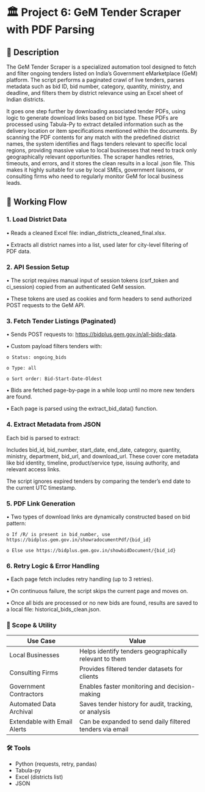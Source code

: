 # 🏛️ Project 6: GeM Tender Scraper with PDF Parsing

## 📅 Description
The GeM Tender Scraper is a specialized automation tool designed to fetch and filter ongoing tenders listed on 
India’s Government eMarketplace (GeM) platform. The script performs a paginated crawl of live tenders, 
parses metadata such as bid ID, bid number, category, quantity, ministry, and deadline, and filters them by 
district relevance using an Excel sheet of Indian districts. 

It goes one step further by downloading associated tender PDFs, using logic to generate download links based 
on bid type. These PDFs are processed using Tabula-Py to extract detailed information such as the delivery 
location or item specifications mentioned within the documents. By scanning the PDF contents for any match 
with the predefined district names, the system identifies and flags tenders relevant to specific local regions, 
providing massive value to local businesses that need to track only geographically relevant opportunities. 
The scraper handles retries, timeouts, and errors, and it stores the clean results in a local .json file. This makes 
it highly suitable for use by local SMEs, government liaisons, or consulting firms who need to regularly monitor 
GeM for local business leads. 

## 🔁 Working Flow
### 1. Load District Data 
• Reads a cleaned Excel file: indian_districts_cleaned_final.xlsx. 

• Extracts all district names into a list, used later for city-level filtering of PDF data. 

### 2. API Session Setup 
• The script requires manual input of session tokens (csrf_token and ci_session) copied from an 
authenticated GeM session.

• These tokens are used as cookies and form headers to send authorized POST requests to the GeM API.

### 3. Fetch Tender Listings (Paginated) 
• Sends POST requests to: https://bidplus.gem.gov.in/all-bids-data. 

• Custom payload filters tenders with: 

    o Status: ongoing_bids 
    
    o Type: all
    
    o Sort order: Bid-Start-Date-Oldest 
    
• Bids are fetched page-by-page in a while loop until no more new tenders are found. 

• Each page is parsed using the extract_bid_data() function.

### 4. Extract Metadata from JSON 
Each bid is parsed to extract: 

Includes bid_id, bid_number, start_date, end_date, category, quantity, ministry, department, bid_url, and 
download_url. These cover core metadata like bid identity, timeline, product/service type, issuing authority, 
and relevant access links. 

The script ignores expired tenders by comparing the tender’s end date to the current UTC timestamp.

### 5. PDF Link Generation 
• Two types of download links are dynamically constructed based on bid pattern:

    o If /R/ is present in bid_number, use https://bidplus.gem.gov.in/showradocumentPdf/{bid_id} 
    
    o Else use https://bidplus.gem.gov.in/showbidDocument/{bid_id} 
    
### 6. Retry Logic & Error Handling 
• Each page fetch includes retry handling (up to 3 retries). 

• On continuous failure, the script skips the current page and moves on.

• Once all bids are processed or no new bids are found, results are saved to a local file: 
historical_bids_clean.json. 

### 📄 Scope & Utility
| Use Case                       | Value                                                     |
|--------------------------------|-----------------------------------------------------------|
| Local Businesses               | Helps identify tenders geographically relevant to them    |
| Consulting Firms               | Provides filtered tender datasets for clients             |
| Government Contractors         | Enables faster monitoring and decision-making             |
| Automated Data Archival        | Saves tender history for audit, tracking, or analysis     |
| Extendable with Email Alerts   | Can be expanded to send daily filtered tenders via email  |

### 🛠️ Tools
- Python (requests, retry, pandas)
- Tabula-py
- Excel (districts list)
- JSON
